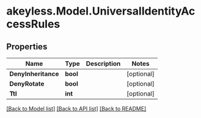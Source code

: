 # akeyless.Model.UniversalIdentityAccessRules

## Properties

Name | Type | Description | Notes
------------ | ------------- | ------------- | -------------
**DenyInheritance** | **bool** |  | [optional] 
**DenyRotate** | **bool** |  | [optional] 
**Ttl** | **int** |  | [optional] 

[[Back to Model list]](../README.md#documentation-for-models) [[Back to API list]](../README.md#documentation-for-api-endpoints) [[Back to README]](../README.md)

